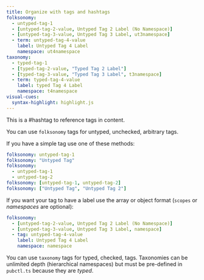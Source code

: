 ```yaml
---
title: Organize with tags and hashtags
folksonomy:
  - untyped-tag-1
  - [untyped-tag-2-value, Untyped Tag 2 Label (No Namespace)]
  - [untyped-tag-3-value, Untyped Tag 3 Label, ut3namespace]
  - term: untyped-tag-4-value
    label: Untyped Tag 4 Label
    namespace: ut4namespace
taxonomy:
  - typed-tag-1
  - [typed-tag-2-value, "Typed Tag 2 Label"]
  - [typed-tag-3-value, "Typed Tag 3 Label", t3namespace]
  - term: typed-tag-4-value
    label: typed Tag 4 Label
    namespace: t4namespace
visual-cues:
  syntax-highlight: highlight.js
---
```


This is a #hashtag to reference tags in content.

You can use `folksonomy` tags for untyped, unchecked, arbitrary tags.

If you have a simple tag use one of these methods:

```yaml
folksonomy: untyped-tag-1
folksonomy: "Untyped Tag"
folksonomy:
  - untyped-tag-1
  - untyped-tag-2
folksonomy: [untyped-tag-1, untyped-tag-2]
folksonomy: ["Untyped Tag", "Untyped Tag 2"]
```

If you want your tag to have a label use the array or object format (`scopes` or _namespaces_ are optional):

```yaml
folksonomy:
  - [untyped-tag-2-value, Untyped Tag 2 Label (No Namespace)]
  - [untyped-tag-3-value, Untyped Tag 3 Label, namespace]
  - tag: untyped-tag-4-value
    label: Untyped Tag 4 Label
    namespace: namespace
```

You can use `taxonomy` tags for typed, checked, tags. Taxonomies can be unlimited depth (hierarchical namespaces) but must be pre-defined in `pubctl.ts` because they are _typed_.